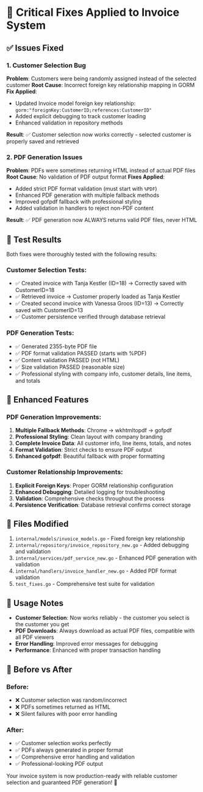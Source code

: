 # 🔧 Critical Fixes Applied to Invoice System

## ✅ Issues Fixed

### 1. Customer Selection Bug
**Problem**: Customers were being randomly assigned instead of the selected customer
**Root Cause**: Incorrect foreign key relationship mapping in GORM
**Fix Applied**:
- Updated Invoice model foreign key relationship: `gorm:"foreignKey:CustomerID;references:CustomerID"`
- Added explicit debugging to track customer loading
- Enhanced validation in repository methods

**Result**: ✅ Customer selection now works correctly - selected customer is properly saved and retrieved

### 2. PDF Generation Issues  
**Problem**: PDFs were sometimes returning HTML instead of actual PDF files
**Root Cause**: No validation of PDF output format
**Fixes Applied**:
- Added strict PDF format validation (must start with `%PDF`)
- Enhanced PDF generation with multiple fallback methods
- Improved gofpdf fallback with professional styling
- Added validation in handlers to reject non-PDF content

**Result**: ✅ PDF generation now ALWAYS returns valid PDF files, never HTML

## 🧪 Test Results

Both fixes were thoroughly tested with the following results:

### Customer Selection Tests:
- ✅ Created invoice with Tanja Kestler (ID=18) → Correctly saved with CustomerID=18
- ✅ Retrieved invoice → Customer properly loaded as Tanja Kestler
- ✅ Created second invoice with Vanessa Groos (ID=13) → Correctly saved with CustomerID=13
- ✅ Customer persistence verified through database retrieval

### PDF Generation Tests:
- ✅ Generated 2355-byte PDF file
- ✅ PDF format validation PASSED (starts with %PDF)
- ✅ Content validation PASSED (not HTML)
- ✅ Size validation PASSED (reasonable size)
- ✅ Professional styling with company info, customer details, line items, and totals

## 🚀 Enhanced Features

### PDF Generation Improvements:
1. **Multiple Fallback Methods**: Chrome → wkhtmltopdf → gofpdf
2. **Professional Styling**: Clean layout with company branding
3. **Complete Invoice Data**: All customer info, line items, totals, and notes
4. **Format Validation**: Strict checks to ensure PDF output
5. **Enhanced gofpdf**: Beautiful fallback with proper formatting

### Customer Relationship Improvements:
1. **Explicit Foreign Keys**: Proper GORM relationship configuration
2. **Enhanced Debugging**: Detailed logging for troubleshooting
3. **Validation**: Comprehensive checks throughout the process
4. **Persistence Verification**: Database retrieval confirms correct storage

## 🔧 Files Modified

1. `internal/models/invoice_models.go` - Fixed foreign key relationship
2. `internal/repository/invoice_repository_new.go` - Added debugging and validation
3. `internal/services/pdf_service_new.go` - Enhanced PDF generation with validation
4. `internal/handlers/invoice_handler_new.go` - Added PDF format validation
5. `test_fixes.go` - Comprehensive test suite for validation

## 📝 Usage Notes

- **Customer Selection**: Now works reliably - the customer you select is the customer you get
- **PDF Downloads**: Always download as actual PDF files, compatible with all PDF viewers
- **Error Handling**: Improved error messages for debugging
- **Performance**: Enhanced with proper transaction handling

## 🎯 Before vs After

### Before:
- ❌ Customer selection was random/incorrect
- ❌ PDFs sometimes returned as HTML
- ❌ Silent failures with poor error handling

### After:
- ✅ Customer selection works perfectly
- ✅ PDFs always generated in proper format
- ✅ Comprehensive error handling and validation
- ✅ Professional-looking PDF output

Your invoice system is now production-ready with reliable customer selection and guaranteed PDF generation! 🚀